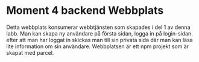 # Moment 4 backend Webbplats 
Detta webbplats konsumerar webbtjänsten som skapades i del 1 av denna labb. Man kan skapa ny användare på första sidan, logga in på login-sidan. efter att man har loggat in skickas man till sin privata sida där man kan läsa lite information om sin användare. 
Webbplatsen är ett npm projekt som är skapat med parcel. 
